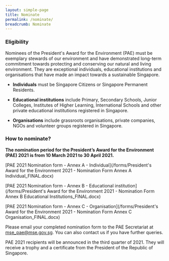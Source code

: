 ```yaml
---
layout: simple-page
title: Nominate
permalink: /nominate/
breadcrumb: Nominate
---
```


### Eligibility

Nominees of the President's Award for the Environment (PAE) must be exemplary stewards of our environment and have demonstrated long-term commitment towards protecting and conserving our natural and living environment. They are exceptional individuals, educational institutions and organisations that have made an impact towards a sustainable Singapore.

* **Individuals** must be Singapore Citizens or Singapore Permanent Residents.

* **Educational institutions** include Primary, Secondary Schools, Junior Colleges, Institutes of Higher Learning, International Schools and other private educational institutions registered in Singapore.

* **Organisations** include grassroots organisations, private companies, NGOs and volunteer groups registered in Singapore.

### How to nominate?

**The nomination period for the President’s Award for the Environment (PAE) 2021 is from 10 March 2021 to 30 April 2021.**

[PAE 2021 Nomination form - Annex A - Individual](/forms/President's Award for the Environment 2021 - Nomination Form Annex A Individual_FINAL.docx)

[PAE 2021 Nomination form - Annex B - Educational institution](/forms/President's Award for the Environment 2021 - Nomination Form Annex B Educational Institutions_FINAL.docx)

[PAE 2021 Nomination form - Annex C - Organisation](/forms/President's Award for the Environment 2021 - Nomination Form Annex C Organisation_FINAL.docx)

Please email your completed nomination form to the PAE Secretariat at <mse_pae@mse.gov.sg>. You can also contact us if you have further queries.

PAE 2021 recipients will be announced in the third quarter of 2021. They will receive a trophy and a certificate from the President of the Republic of Singapore.
